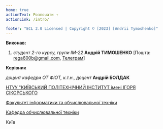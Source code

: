 ```yaml
---
home: true
actionText: Розпочати →
actionLink: /intro/

footer: "ECL 2.0 Licensed | Copyright © [2023] [Andrii Tymoshenko]"
---
```



**Виконав:**


1. *студент 2-го курсу, групи ІМ-22*<span padding-right:5em></span> **Андрій ТИМОШЕНКО** [Пошта: rega600b@gmail.com, <a href = "https://t.me/Andrii_Tymoshenko">Телеграм</a>]

**Керівник**

*доцент кафедри ОТ ФІОТ, к.т.н., доцент*<span padding-right:5em></span> **Андрій БОЛДАК** 

[НТУУ "КИЇВСЬКИЙ ПОЛІТЕХНІЧНИЙ ІНСТИТУТ імені ІГОРЯ СІКОРСЬКОГО](https://kpi.ua/)

[Факультет інформатики та обчислювальної техніки](https://fiot.kpi.ua/)

[Кафедра обчислювальної техніки](https://comsys.kpi.ua/)

Київ
